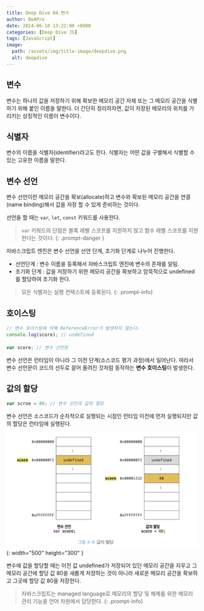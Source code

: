 ```yaml
---
title: Deep Dive 04.변수
author: BeAPro
date: 2024-06-10 13:22:00 +0900
categories: [Deep Dive JS]
tags: [JavaScript]
image:
  path: /assets/img/title-image/deepdive.png
  alt: deepdive
---
```

## **변수**
변수는 하나의 값을 저장하기 위해 확보한 메모리 공간 자체 또는 그 메모리 공간을 식별하기 위해 붙인 이름을 말한다.
더 간단히 정리하자면, 값이 저장된 메모리의 위치를 가리키는 상징적인 이름이 변수이다.

## **식별자**
변수의 이름을 식별자(identifier)라고도 한다. 식별자는 어떤 값을 구별해서 식별할 수 있는 고유한 이름을 말한다.

## **변수 선언**
변수 선언이란 메모리 공간을 확보(allocate)하고 변수와 확보된 메모리 공간을 연결(name binding)해서 값을 자장 할 수 있게 준비하는 것이다.

선언을 할 때는 `var`, `let`, `const` 키워드를 사용한다.
> `var` 키워드의 단점은 블록 레벨 스코프를 지원하지 않고 함수 레벨 스코프를 지원한다는 것이다.
{: .prompt-danger }

자바스크립트 엔진은 변수 선언을 선언 단계, 초기화 단계로 나누어 진행한다.
- 선언단계 : 변수 이름을 등록해서 자바스크립트 엔진에 변수의 존재를 알림.
- 초기화 단계 : 값을 저장하기 위한 메모리 공간을 확보하고 암묵적으로 undefined를 할당하여 초기화 한다.
  
> 모든 식별자는 실행 컨텍스트에 등록된다.
{: .prompt-info}

## **호이스팅**
```js
// 변수 호이스팅에 의해 ReferenceError가 발생하지 않는다.
console.log(score); // undefined

var score; // 변수 선언문
```
변수 선언은 런타임이 아니라 그 이전 단계(소스코드 평가 과정)에서 일어난다.
따라서 변수 선언문이 코드의 선두로 끌어 올려진 것처럼 동작하는 **변수 호이스팅**이 발생한다.

## **값의 할당**
```js
var scroe = 80; // 변수 선언과 값의 할당
```
변수 선언은 소스코드가 순차적으로 실행되는 시점인 런타임 이전에 먼저 실행되지만 값의 할당은 런타임에 실행된다.

![Desktop](/assets/img/deepdive/2024-06-10-deepdive.png){: width="500" height="300" }

변수에 값을 할당할 때는 이전 값 undefined가 저장되어 있던 메모리 공간을 지우고 그 메모리 공간에 할당 값 80을 새롭게 저장하는 것이 아니라 새로운 메모리 공간을 확보하고 그곳에 할당 값 80을 저장한다.

> 자바스크립트는 managed language로 메모리의 할당 및 해제를 위한 메모리 관리 기능을 언어 차원에서 담당한다.
{: .prompt-info}